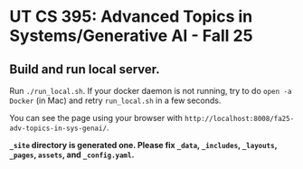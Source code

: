 # UT CS 395: Advanced Topics in Systems/Generative AI - Fall 25

## Build and run local server.
Run `./run_local.sh`.
If your docker daemon is not running, try to do `open -a Docker` (in Mac) and retry `run_local.sh` in a few seconds.

You can see the page using your browser with `http://localhost:8008/fa25-adv-topics-in-sys-genai/`.

**`_site` directory is generated one. Please fix `_data`, `_includes`, `_layouts`, `_pages`, `assets`, and `_config.yaml`.**
